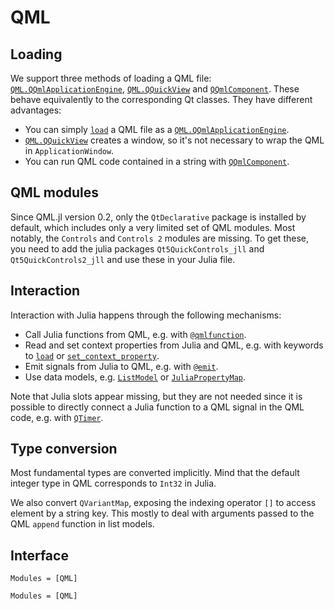 # QML

## Loading

We support three methods of loading a QML file: [`QML.QQmlApplicationEngine`](@ref),
[`QML.QQuickView`](@ref) and [`QQmlComponent`](@ref). These behave equivalently to the
corresponding Qt classes. They have different advantages:

- You can simply [`load`](@ref) a QML file as a [`QML.QQmlApplicationEngine`](@ref).
- [`QML.QQuickView`](@ref) creates a window, so it's not necessary to wrap the QML in `ApplicationWindow`.
- You can run QML code contained in a string with [`QQmlComponent`](@ref).

## QML modules

Since QML.jl version 0.2, only the `QtDeclarative` package is installed by default, which includes only a very limited set of QML modules. Most notably, the `Controls` and `Controls 2` modules are missing. To get these, you need to add the julia packages `Qt5QuickControls_jll` and `Qt5QuickControls2_jll` and use these in your Julia file.

## Interaction

Interaction with Julia happens through the following mechanisms:

* Call Julia functions from QML, e.g. with [`@qmlfunction`](@ref).
* Read and set context properties from Julia and QML, e.g. with keywords to [`load`](@ref) or [`set_context_property`](@ref).
* Emit signals from Julia to QML, e.g. with [`@emit`](@ref).
* Use data models, e.g. [`ListModel`](@ref) or [`JuliaPropertyMap`](@ref).

Note that Julia slots appear missing, but they are not needed since it is possible to directly connect a Julia function to a QML signal in the QML code, e.g. with [`QTimer`](@ref).

## Type conversion
Most fundamental types are converted implicitly. Mind that the default integer type in QML corresponds to `Int32` in Julia.

We also convert `QVariantMap`, exposing the indexing operator `[]` to access element by a string key. This mostly to deal with arguments passed to the QML `append` function in list models.

## Interface

```@index
Modules = [QML]
```

```@autodocs
Modules = [QML]
```
